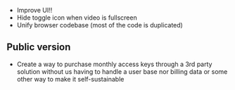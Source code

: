 - Improve UI!!
- Hide toggle icon when video is fullscreen
- Unify browser codebase (most of the code is duplicated)

## Public version
- Create a way to purchase monthly access keys through a 3rd party solution without us having to handle a user base nor billing data or some other way to make it self-sustainable

